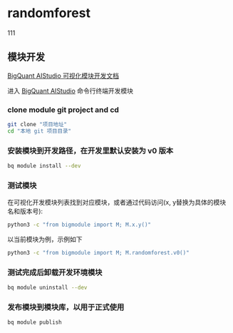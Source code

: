 
# randomforest

111

## 模块开发

[BigQuant AIStudio 可视化模块开发文档](https://bigquant.com/wiki/doc/aistudio-gswPyjKddr)

进入 [BigQuant AIStudio](https://bigquant.com/aistudio) 命令行终端开发模块

### clone module git project and cd

```bash
git clone "项目地址"
cd "本地 git 项目目录"
```

### 安装模块到开发路径，在开发里默认安装为 v0 版本

```bash
bq module install --dev
```

### 测试模块

在可视化开发模块列表找到对应模块，或者通过代码访问(x, y替换为具体的模块名和版本号):

```bash
python3 -c "from bigmodule import M; M.x.y()"
```

以当前模块为例，示例如下

```bash
python3 -c "from bigmodule import M; M.randomforest.v0()"
```

### 测试完成后卸载开发环境模块

```bash
bq module uninstall --dev
```

### 发布模块到模块库，以用于正式使用

```bash
bq module publish
```
